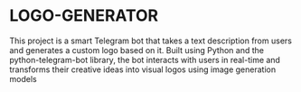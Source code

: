 # LOGO-GENERATOR
This project is a smart Telegram bot that takes a text description from users and generates a custom logo based on it. Built using Python and the python-telegram-bot library, the bot interacts with users in real-time and transforms their creative ideas into visual logos using image generation models 
